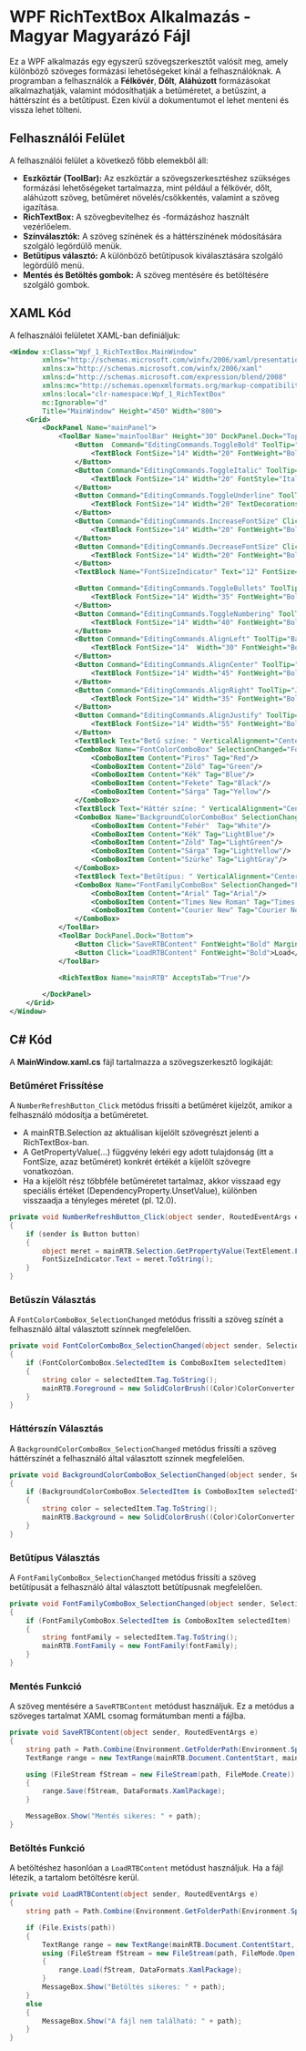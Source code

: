 
# WPF RichTextBox Alkalmazás - Magyar Magyarázó Fájl

Ez a WPF alkalmazás egy egyszerű szövegszerkesztőt valósít meg, amely különböző szöveges formázási lehetőségeket kínál a felhasználóknak. A programban a felhasználók a **Félkövér**, **Dőlt**, **Aláhúzott** formázásokat alkalmazhatják, valamint módosíthatják a betűméretet, a betűszínt, a háttérszínt és a betűtípust. Ezen kívül a dokumentumot el lehet menteni és vissza lehet tölteni.

## Felhasználói Felület

A felhasználói felület a következő főbb elemekből áll:

- **Eszköztár (ToolBar):** Az eszköztár a szövegszerkesztéshez szükséges formázási lehetőségeket tartalmazza, mint például a félkövér, dőlt, aláhúzott szöveg, betűméret növelés/csökkentés, valamint a szöveg igazítása.
- **RichTextBox:** A szövegbevitelhez és -formázáshoz használt vezérlőelem.
- **Színválasztók:** A szöveg színének és a háttérszínének módosítására szolgáló legördülő menük.
- **Betűtípus választó:** A különböző betűtípusok kiválasztására szolgáló legördülő menü.
- **Mentés és Betöltés gombok:** A szöveg mentésére és betöltésére szolgáló gombok.

## XAML Kód

A felhasználói felületet XAML-ban definiáljuk:

```xml
<Window x:Class="Wpf_1_RichTextBox.MainWindow"
        xmlns="http://schemas.microsoft.com/winfx/2006/xaml/presentation"
        xmlns:x="http://schemas.microsoft.com/winfx/2006/xaml"
        xmlns:d="http://schemas.microsoft.com/expression/blend/2008"
        xmlns:mc="http://schemas.openxmlformats.org/markup-compatibility/2006"
        xmlns:local="clr-namespace:Wpf_1_RichTextBox"
        mc:Ignorable="d"
        Title="MainWindow" Height="450" Width="800">
    <Grid>
        <DockPanel Name="mainPanel">
            <ToolBar Name="mainToolBar" Height="30" DockPanel.Dock="Top">
                <Button  Command="EditingCommands.ToggleBold" ToolTip="Félkövér">
                    <TextBlock FontSize="14" Width="20" FontWeight="Bold">B</TextBlock>
                </Button>
                <Button Command="EditingCommands.ToggleItalic" ToolTip="Dőlt">
                    <TextBlock FontSize="14" Width="20" FontStyle="Italic" FontWeight="Bold">I</TextBlock>
                </Button>
                <Button Command="EditingCommands.ToggleUnderline" ToolTip="Aláhúzott">
                    <TextBlock FontSize="14" Width="20" TextDecorations="Underline" FontWeight="Bold">U</TextBlock>
                </Button>
                <Button Command="EditingCommands.IncreaseFontSize" Click="NumberRefreshButton_Click" ToolTip="Betűméret növelése">
                    <TextBlock FontSize="14" Width="20" FontWeight="Bold">A+</TextBlock>
                </Button>
                <Button Command="EditingCommands.DecreaseFontSize" Click="NumberRefreshButton_Click" ToolTip="Betűméret csökkentése">
                    <TextBlock FontSize="14" Width="20" FontWeight="Bold" >A-</TextBlock>
                </Button>
                <TextBlock Name="FontSizeIndicator" Text="12" FontSize="14" VerticalAlignment="Center" FontWeight="Bold" Margin="0,0,10,0"/>

                <Button Command="EditingCommands.ToggleBullets" ToolTip="Pontozás">
                    <TextBlock FontSize="14" Width="35" FontWeight="Bold">pont</TextBlock>
                </Button>
                <Button Command="EditingCommands.ToggleNumbering" ToolTip="Számozás">
                    <TextBlock FontSize="14" Width="40" FontWeight="Bold">szám</TextBlock>
                </Button>
                <Button Command="EditingCommands.AlignLeft" ToolTip="Balra rendezés">
                    <TextBlock FontSize="14"  Width="30" FontWeight="Bold">bal</TextBlock>
                </Button>
                <Button Command="EditingCommands.AlignCenter" ToolTip="Középre rendezés">
                    <TextBlock FontSize="14" Width="45" FontWeight="Bold">közép</TextBlock>
                </Button>
                <Button Command="EditingCommands.AlignRight" ToolTip="Jobbra rendezés">
                    <TextBlock FontSize="14" Width="35" FontWeight="Bold">jobb</TextBlock>
                </Button>
                <Button Command="EditingCommands.AlignJustify" ToolTip="Sorkizárás">
                    <TextBlock FontSize="14" Width="55" FontWeight="Bold">sorkizár</TextBlock>
                </Button>
                <TextBlock Text="Betű színe: " VerticalAlignment="Center" FontWeight="Bold" FontSize="14"></TextBlock>
                <ComboBox Name="FontColorComboBox" SelectionChanged="FontColorComboBox_SelectionChanged" Height="30">
                    <ComboBoxItem Content="Piros" Tag="Red"/>
                    <ComboBoxItem Content="Zöld" Tag="Green"/>
                    <ComboBoxItem Content="Kék" Tag="Blue"/>
                    <ComboBoxItem Content="Fekete" Tag="Black"/>
                    <ComboBoxItem Content="Sárga" Tag="Yellow"/>
                </ComboBox>
                <TextBlock Text="Háttér színe: " VerticalAlignment="Center" FontWeight="Bold" FontSize="14"></TextBlock>
                <ComboBox Name="BackgroundColorComboBox" SelectionChanged="BackgroundColorComboBox_SelectionChanged">
                    <ComboBoxItem Content="Fehér"  Tag="White"/>
                    <ComboBoxItem Content="Kék" Tag="LightBlue"/>
                    <ComboBoxItem Content="Zöld" Tag="LightGreen"/>
                    <ComboBoxItem Content="Sárga" Tag="LightYellow"/>
                    <ComboBoxItem Content="Szürke" Tag="LightGray"/>
                </ComboBox>
                <TextBlock Text="Betűtípus: " VerticalAlignment="Center" FontWeight="Bold" FontSize="14"></TextBlock>
                <ComboBox Name="FontFamilyComboBox" SelectionChanged="FontFamilyComboBox_SelectionChanged">
                    <ComboBoxItem Content="Arial" Tag="Arial"/>
                    <ComboBoxItem Content="Times New Roman" Tag="Times New Roman"/>
                    <ComboBoxItem Content="Courier New" Tag="Courier New"/>
                </ComboBox>
            </ToolBar>
            <ToolBar DockPanel.Dock="Bottom">
                <Button Click="SaveRTBContent" FontWeight="Bold" Margin="10,0,20,0">Save</Button>
                <Button Click="LoadRTBContent" FontWeight="Bold">Load</Button>
            </ToolBar>

            <RichTextBox Name="mainRTB" AcceptsTab="True"/>
            
        </DockPanel>
    </Grid>
</Window>

```

## C# Kód

A **MainWindow.xaml.cs** fájl tartalmazza a szövegszerkesztő logikáját:

### Betűméret Frissítése

A `NumberRefreshButton_Click` metódus frissíti a betűméret kijelzőt, amikor a felhasználó módosítja a betűméretet.
- A mainRTB.Selection az aktuálisan kijelölt szövegrészt jelenti a RichTextBox-ban.
- A GetPropertyValue(...) függvény lekéri egy adott tulajdonság (itt a FontSize, azaz betűméret) konkrét értékét a kijelölt szövegre vonatkozóan.
- Ha a kijelölt rész többféle betűméretet tartalmaz, akkor visszaad egy speciális értéket (DependencyProperty.UnsetValue), különben visszaadja a tényleges méretet (pl. 12.0).
```csharp
private void NumberRefreshButton_Click(object sender, RoutedEventArgs e)
{
    if (sender is Button button)
    {
        object meret = mainRTB.Selection.GetPropertyValue(TextElement.FontSizeProperty);
        FontSizeIndicator.Text = meret.ToString();
    }
}
```

### Betűszín Választás

A `FontColorComboBox_SelectionChanged` metódus frissíti a szöveg színét a felhasználó által választott színnek megfelelően.

```csharp
private void FontColorComboBox_SelectionChanged(object sender, SelectionChangedEventArgs e)
{
    if (FontColorComboBox.SelectedItem is ComboBoxItem selectedItem)
    {
        string color = selectedItem.Tag.ToString();
        mainRTB.Foreground = new SolidColorBrush((Color)ColorConverter.ConvertFromString(color));
    }
}
```

### Háttérszín Választás

A `BackgroundColorComboBox_SelectionChanged` metódus frissíti a szöveg háttérszínét a felhasználó által választott színnek megfelelően.

```csharp
private void BackgroundColorComboBox_SelectionChanged(object sender, SelectionChangedEventArgs e)
{
    if (BackgroundColorComboBox.SelectedItem is ComboBoxItem selectedItem)
    {
        string color = selectedItem.Tag.ToString();
        mainRTB.Background = new SolidColorBrush((Color)ColorConverter.ConvertFromString(color)); 
    }
}
```

### Betűtípus Választás

A `FontFamilyComboBox_SelectionChanged` metódus frissíti a szöveg betűtípusát a felhasználó által választott betűtípusnak megfelelően.

```csharp
private void FontFamilyComboBox_SelectionChanged(object sender, SelectionChangedEventArgs e)
{
    if (FontFamilyComboBox.SelectedItem is ComboBoxItem selectedItem)
    {
        string fontFamily = selectedItem.Tag.ToString();
        mainRTB.FontFamily = new FontFamily(fontFamily);
    }
}
```

### Mentés Funkció

A szöveg mentésére a `SaveRTBContent` metódust használjuk. Ez a metódus a szöveges tartalmat XAML csomag formátumban menti a fájlba.

```csharp
private void SaveRTBContent(object sender, RoutedEventArgs e)
{
    string path = Path.Combine(Environment.GetFolderPath(Environment.SpecialFolder.MyDocuments), "test.xaml");
    TextRange range = new TextRange(mainRTB.Document.ContentStart, mainRTB.Document.ContentEnd);

    using (FileStream fStream = new FileStream(path, FileMode.Create))
    {
        range.Save(fStream, DataFormats.XamlPackage);
    }

    MessageBox.Show("Mentés sikeres: " + path);
}
```

### Betöltés Funkció

A betöltéshez hasonlóan a `LoadRTBContent` metódust használjuk. Ha a fájl létezik, a tartalom betöltésre kerül.

```csharp
private void LoadRTBContent(object sender, RoutedEventArgs e)
{
    string path = Path.Combine(Environment.GetFolderPath(Environment.SpecialFolder.MyDocuments), "test.xaml");

    if (File.Exists(path))
    {
        TextRange range = new TextRange(mainRTB.Document.ContentStart, mainRTB.Document.ContentEnd);
        using (FileStream fStream = new FileStream(path, FileMode.Open))
        {
            range.Load(fStream, DataFormats.XamlPackage);
        }
        MessageBox.Show("Betöltés sikeres: " + path);
    }
    else
    {
        MessageBox.Show("A fájl nem található: " + path);
    }
}
```
